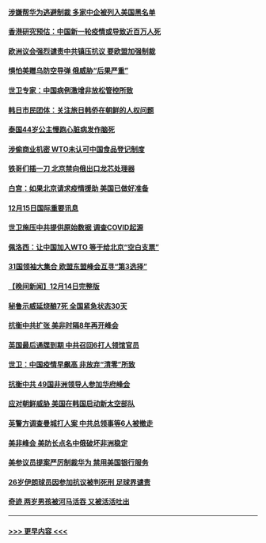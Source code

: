 #### [涉嫌帮华为逃避制裁 多家中企被列入美国黑名单](../pages/prog202/a103599086.md?t=12160851) 
#### [香港研究预估：中国新一轮疫情或导致近百万人死](../pages/prog202/a103599074.md?t=12160851) 
#### [欧洲议会强烈谴责中共镇压抗议 要欧盟加强制裁](../pages/prog202/a103598914.md?t=12160851) 
#### [惧怕美赠乌防空导弹 俄威胁“后果严重”](../pages/prog202/a103599063.md?t=12160851) 
#### [世卫专家：中国病例激增非放松管控所致](../pages/prog202/a103598973.md?t=12160851) 
#### [韩日市民团体：关注旅日韩侨在朝鲜的人权问题](../pages/prog202/a103598980.md?t=12160851) 
#### [泰国44岁公主慢跑心脏病发作脑死](../pages/prog202/a103598900.md?t=12160851) 
#### [涉偷商业机密 WTO未认可中国食品登记制度](../pages/prog202/a103598828.md?t=12160851) 
#### [铁哥们插一刀 北京禁向俄出口龙芯处理器](../pages/prog202/a103598709.md?t=12160851) 
#### [白宫：如果北京请求疫情援助 美国已做好准备](../pages/prog202/a103598705.md?t=12160851) 
#### [12月15日国际重要讯息](../pages/prog202/a103598729.md?t=12160851) 
#### [世卫施压中共提供原始数据 调查COVID起源](../pages/prog202/a103598714.md?t=12160851) 
#### [佩洛西：让中国加入WTO 等于给北京“空白支票”](../pages/prog202/a103598688.md?t=12160851) 
#### [31国领袖大集合 欧盟东盟峰会互寻“第3选择”](../pages/prog202/a103598593.md?t=12160851) 
#### [【晚间新闻】12月14日完整版](../pages/prog202/a103598465.md?t=12160851) 
#### [秘鲁示威延烧酿7死 全国紧急状态30天](../pages/prog202/a103598548.md?t=12160851) 
#### [抗衡中共扩张 美非时隔8年再开峰会](../pages/prog202/a103598333.md?t=12160851) 
#### [英国最后通牒到期 中共召回6打人领馆官员](../pages/prog202/a103598341.md?t=12160851) 
#### [世卫：中国疫情早飙高 非放弃“清零”所致](../pages/prog202/a103598107.md?t=12160851) 
#### [抗衡中共 49国非洲领导人参加华府峰会](../pages/prog202/a103598114.md?t=12160851) 
#### [应对朝鲜威胁 美国在韩国启动新太空部队](../pages/prog202/a103598119.md?t=12160851) 
#### [英警方调查曼城打人案 中共总领事等6人被撤走](../pages/prog202/a103598004.md?t=12160851) 
#### [美非峰会 美防长点名中俄破坏非洲稳定](../pages/prog202/a103597941.md?t=12160851) 
#### [美参议员提案严厉制裁华为 禁用美国银行服务](../pages/prog202/a103597938.md?t=12160851) 
#### [26岁伊朗球员因参加抗议被判死刑 足球界谴责](../pages/prog202/a103597849.md?t=12160851) 
#### [奇迹 两岁男孩被河马活吞 又被活活吐出](../pages/prog202/a103597843.md?t=12160851) 

----
#### [ >>> 更早内容 <<< ](../indexes/prog202-earlier.md)
